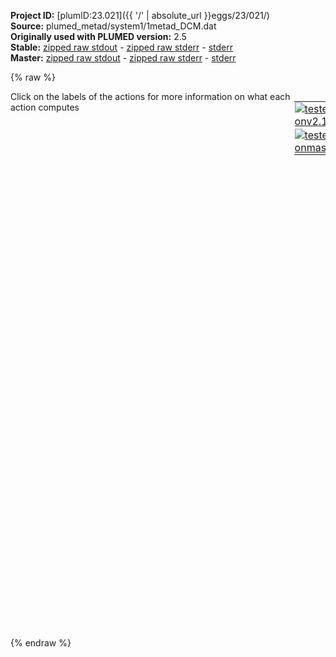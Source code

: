 **Project ID:** [plumID:23.021]({{ '/' | absolute_url }}eggs/23/021/)  
**Source:** plumed_metad/system1/1metad_DCM.dat  
**Originally used with PLUMED version:** 2.5  
**Stable:** [zipped raw stdout](1metad_DCM.dat.plumed.stdout.txt.zip) - [zipped raw stderr](1metad_DCM.dat.plumed.stderr.txt.zip) - [stderr](1metad_DCM.dat.plumed.stderr)  
**Master:** [zipped raw stdout](1metad_DCM.dat.plumed_master.stdout.txt.zip) - [zipped raw stderr](1metad_DCM.dat.plumed_master.stderr.txt.zip) - [stderr](1metad_DCM.dat.plumed_master.stderr)  

{% raw %}
<div style="width: 100%; float:left">
<div style="width: 90%; float:left" id="value_details_data/plumed_metad/system1/1metad_DCM.dat"> Click on the labels of the actions for more information on what each action computes </div>
<div style="width: 10%; float:left"><table><tr><td style="padding:1px"><a href="1metad_DCM.dat.plumed.stderr"><img src="https://img.shields.io/badge/v2.10-passing-green.svg" alt="tested onv2.10" /></a></td></tr><tr><td style="padding:1px"><a href="1metad_DCM.dat.plumed_master.stderr"><img src="https://img.shields.io/badge/master-passing-green.svg" alt="tested onmaster" /></a></td></tr></table></div></div>
<pre style="width=97%;">
<b name="data/plumed_metad/system1/1metad_DCM.datring" onclick='showPath("data/plumed_metad/system1/1metad_DCM.dat","data/plumed_metad/system1/1metad_DCM.datring","data/plumed_metad/system1/1metad_DCM.datring","violet")'>ring</b><span style="display:none;" id="data/plumed_metad/system1/1metad_DCM.datring">The CENTER_FAST action with label <b>ring</b> calculates the following quantities:<table  align="center" frame="void" width="95%" cellpadding="5%"><tr><td width="5%"><b> Quantity </b>  </td><td width="5%"><b> Type </b>  </td><td><b> Description </b> </td></tr><tr><td width="5%">ring</td><td width="5%"><font color="violet">atoms</font></td><td>virtual atom calculated by CENTER_FAST action</td></tr></table></span>: <span class="plumedtooltip" style="color:green">CENTER<span class="right">Calculate the center for a group of atoms, with arbitrary weights. <a href="https://www.plumed.org/doc-master/user-doc/html/_c_e_n_t_e_r.html" style="color:green">More details</a><i></i></span></span> <span class="plumedtooltip">ATOMS<span class="right">the group of atoms that you are calculating the Gyration Tensor for<i></i></span></span>=123-154 <span style="color:blue" class="comment">#heavy atoms dell&#x27;anello</span>
<b name="data/plumed_metad/system1/1metad_DCM.datc1" onclick='showPath("data/plumed_metad/system1/1metad_DCM.dat","data/plumed_metad/system1/1metad_DCM.datc1","data/plumed_metad/system1/1metad_DCM.datc1","violet")'>c1</b><span style="display:none;" id="data/plumed_metad/system1/1metad_DCM.datc1">The CENTER_FAST action with label <b>c1</b> calculates the following quantities:<table  align="center" frame="void" width="95%" cellpadding="5%"><tr><td width="5%"><b> Quantity </b>  </td><td width="5%"><b> Type </b>  </td><td><b> Description </b> </td></tr><tr><td width="5%">c1</td><td width="5%"><font color="violet">atoms</font></td><td>virtual atom calculated by CENTER_FAST action</td></tr></table></span>: <span class="plumedtooltip" style="color:green">CENTER<span class="right">Calculate the center for a group of atoms, with arbitrary weights. <a href="https://www.plumed.org/doc-master/user-doc/html/_c_e_n_t_e_r.html" style="color:green">More details</a><i></i></span></span> <span class="plumedtooltip">ATOMS<span class="right">the group of atoms that you are calculating the Gyration Tensor for<i></i></span></span>=79,82,83,84,85 <span style="color:blue" class="comment">#anello sx</span>
<b name="data/plumed_metad/system1/1metad_DCM.datc2" onclick='showPath("data/plumed_metad/system1/1metad_DCM.dat","data/plumed_metad/system1/1metad_DCM.datc2","data/plumed_metad/system1/1metad_DCM.datc2","violet")'>c2</b><span style="display:none;" id="data/plumed_metad/system1/1metad_DCM.datc2">The CENTER_FAST action with label <b>c2</b> calculates the following quantities:<table  align="center" frame="void" width="95%" cellpadding="5%"><tr><td width="5%"><b> Quantity </b>  </td><td width="5%"><b> Type </b>  </td><td><b> Description </b> </td></tr><tr><td width="5%">c2</td><td width="5%"><font color="violet">atoms</font></td><td>virtual atom calculated by CENTER_FAST action</td></tr></table></span>: <span class="plumedtooltip" style="color:green">CENTER<span class="right">Calculate the center for a group of atoms, with arbitrary weights. <a href="https://www.plumed.org/doc-master/user-doc/html/_c_e_n_t_e_r.html" style="color:green">More details</a><i></i></span></span> <span class="plumedtooltip">ATOMS<span class="right">the group of atoms that you are calculating the Gyration Tensor for<i></i></span></span>=38,39,37,12,13 <span style="color:blue" class="comment">#anello dx</span>
<b name="data/plumed_metad/system1/1metad_DCM.datp1" onclick='showPath("data/plumed_metad/system1/1metad_DCM.dat","data/plumed_metad/system1/1metad_DCM.datp1","data/plumed_metad/system1/1metad_DCM.datp1","violet")'>p1</b><span style="display:none;" id="data/plumed_metad/system1/1metad_DCM.datp1">The CENTER_FAST action with label <b>p1</b> calculates the following quantities:<table  align="center" frame="void" width="95%" cellpadding="5%"><tr><td width="5%"><b> Quantity </b>  </td><td width="5%"><b> Type </b>  </td><td><b> Description </b> </td></tr><tr><td width="5%">p1</td><td width="5%"><font color="violet">atoms</font></td><td>virtual atom calculated by CENTER_FAST action</td></tr></table></span>: <span class="plumedtooltip" style="color:green">CENTER<span class="right">Calculate the center for a group of atoms, with arbitrary weights. <a href="https://www.plumed.org/doc-master/user-doc/html/_c_e_n_t_e_r.html" style="color:green">More details</a><i></i></span></span> <span class="plumedtooltip">ATOMS<span class="right">the group of atoms that you are calculating the Gyration Tensor for<i></i></span></span>=127,128,151,152,153,154
<b name="data/plumed_metad/system1/1metad_DCM.datp2" onclick='showPath("data/plumed_metad/system1/1metad_DCM.dat","data/plumed_metad/system1/1metad_DCM.datp2","data/plumed_metad/system1/1metad_DCM.datp2","violet")'>p2</b><span style="display:none;" id="data/plumed_metad/system1/1metad_DCM.datp2">The CENTER_FAST action with label <b>p2</b> calculates the following quantities:<table  align="center" frame="void" width="95%" cellpadding="5%"><tr><td width="5%"><b> Quantity </b>  </td><td width="5%"><b> Type </b>  </td><td><b> Description </b> </td></tr><tr><td width="5%">p2</td><td width="5%"><font color="violet">atoms</font></td><td>virtual atom calculated by CENTER_FAST action</td></tr></table></span>: <span class="plumedtooltip" style="color:green">CENTER<span class="right">Calculate the center for a group of atoms, with arbitrary weights. <a href="https://www.plumed.org/doc-master/user-doc/html/_c_e_n_t_e_r.html" style="color:green">More details</a><i></i></span></span> <span class="plumedtooltip">ATOMS<span class="right">the group of atoms that you are calculating the Gyration Tensor for<i></i></span></span>=142,143,147,148,149,150
<b name="data/plumed_metad/system1/1metad_DCM.datp" onclick='showPath("data/plumed_metad/system1/1metad_DCM.dat","data/plumed_metad/system1/1metad_DCM.datp","data/plumed_metad/system1/1metad_DCM.datp","black")'>p</b><span style="display:none;" id="data/plumed_metad/system1/1metad_DCM.datp">The DISTANCE action with label <b>p</b> calculates the following quantities:<table  align="center" frame="void" width="95%" cellpadding="5%"><tr><td width="5%"><b> Quantity </b>  </td><td width="5%"><b> Type </b>  </td><td><b> Description </b> </td></tr><tr><td width="5%">p</td><td width="5%"><font color="black">scalar</font></td><td>the DISTANCE between this pair of atoms</td></tr></table></span>: <span class="plumedtooltip" style="color:green">DISTANCE<span class="right">Calculate the distance between a pair of atoms. <a href="https://www.plumed.org/doc-master/user-doc/html/_d_i_s_t_a_n_c_e.html" style="color:green">More details</a><i></i></span></span> <span class="plumedtooltip">ATOMS<span class="right">the pair of atom that we are calculating the distance between<i></i></span></span>=<b name="data/plumed_metad/system1/1metad_DCM.datp1">p1</b>,<b name="data/plumed_metad/system1/1metad_DCM.datp2">p2</b>
<b name="data/plumed_metad/system1/1metad_DCM.datd1" onclick='showPath("data/plumed_metad/system1/1metad_DCM.dat","data/plumed_metad/system1/1metad_DCM.datd1","data/plumed_metad/system1/1metad_DCM.datd1","black")'>d1</b><span style="display:none;" id="data/plumed_metad/system1/1metad_DCM.datd1">The DISTANCE action with label <b>d1</b> calculates the following quantities:<table  align="center" frame="void" width="95%" cellpadding="5%"><tr><td width="5%"><b> Quantity </b>  </td><td width="5%"><b> Type </b>  </td><td><b> Description </b> </td></tr><tr><td width="5%">d1</td><td width="5%"><font color="black">scalar</font></td><td>the DISTANCE between this pair of atoms</td></tr></table></span>: <span class="plumedtooltip" style="color:green">DISTANCE<span class="right">Calculate the distance between a pair of atoms. <a href="https://www.plumed.org/doc-master/user-doc/html/_d_i_s_t_a_n_c_e.html" style="color:green">More details</a><i></i></span></span> <span class="plumedtooltip">ATOMS<span class="right">the pair of atom that we are calculating the distance between<i></i></span></span>=<b name="data/plumed_metad/system1/1metad_DCM.datring">ring</b>,<b name="data/plumed_metad/system1/1metad_DCM.datc1">c1</b>
<b name="data/plumed_metad/system1/1metad_DCM.datd2" onclick='showPath("data/plumed_metad/system1/1metad_DCM.dat","data/plumed_metad/system1/1metad_DCM.datd2","data/plumed_metad/system1/1metad_DCM.datd2","black")'>d2</b><span style="display:none;" id="data/plumed_metad/system1/1metad_DCM.datd2">The DISTANCE action with label <b>d2</b> calculates the following quantities:<table  align="center" frame="void" width="95%" cellpadding="5%"><tr><td width="5%"><b> Quantity </b>  </td><td width="5%"><b> Type </b>  </td><td><b> Description </b> </td></tr><tr><td width="5%">d2</td><td width="5%"><font color="black">scalar</font></td><td>the DISTANCE between this pair of atoms</td></tr></table></span>: <span class="plumedtooltip" style="color:green">DISTANCE<span class="right">Calculate the distance between a pair of atoms. <a href="https://www.plumed.org/doc-master/user-doc/html/_d_i_s_t_a_n_c_e.html" style="color:green">More details</a><i></i></span></span> <span class="plumedtooltip">ATOMS<span class="right">the pair of atom that we are calculating the distance between<i></i></span></span>=<b name="data/plumed_metad/system1/1metad_DCM.datring">ring</b>,<b name="data/plumed_metad/system1/1metad_DCM.datc2">c2</b>
<b name="data/plumed_metad/system1/1metad_DCM.datd" onclick='showPath("data/plumed_metad/system1/1metad_DCM.dat","data/plumed_metad/system1/1metad_DCM.datd","data/plumed_metad/system1/1metad_DCM.datd","black")'>d</b><span style="display:none;" id="data/plumed_metad/system1/1metad_DCM.datd">The CUSTOM action with label <b>d</b> calculates the following quantities:<table  align="center" frame="void" width="95%" cellpadding="5%"><tr><td width="5%"><b> Quantity </b>  </td><td width="5%"><b> Type </b>  </td><td><b> Description </b> </td></tr><tr><td width="5%">d</td><td width="5%"><font color="black">scalar</font></td><td>an arbitrary function</td></tr></table></span>: <span class="plumedtooltip" style="color:green">CUSTOM<span class="right">Calculate a combination of variables using a custom expression. <a href="https://www.plumed.org/doc-master/user-doc/html/_c_u_s_t_o_m.html" style="color:green">More details</a><i></i></span></span> <span class="plumedtooltip">ARG<span class="right">the values input to this function<i></i></span></span>=<b name="data/plumed_metad/system1/1metad_DCM.datd1">d1</b>,<b name="data/plumed_metad/system1/1metad_DCM.datd2">d2</b> <span class="plumedtooltip">FUNC<span class="right">the function you wish to evaluate<i></i></span></span>=y-x <span class="plumedtooltip">PERIODIC<span class="right">if the output of your function is periodic then you should specify the periodicity of the function<i></i></span></span>=NO

<span class="plumedtooltip" style="color:green">METAD<span class="right">Used to performed metadynamics on one or more collective variables. <a href="https://www.plumed.org/doc-master/user-doc/html/_m_e_t_a_d.html" style="color:green">More details</a><i></i></span></span> ...
 <span class="plumedtooltip">LABEL<span class="right">a label for the action so that its output can be referenced in the input to other actions<i></i></span></span>=<b name="data/plumed_metad/system1/1metad_DCM.datmetad" onclick='showPath("data/plumed_metad/system1/1metad_DCM.dat","data/plumed_metad/system1/1metad_DCM.datmetad","data/plumed_metad/system1/1metad_DCM.datmetad","black")'>metad</b><span style="display:none;" id="data/plumed_metad/system1/1metad_DCM.datmetad">The METAD action with label <b>metad</b> calculates the following quantities:<table  align="center" frame="void" width="95%" cellpadding="5%"><tr><td width="5%"><b> Quantity </b>  </td><td width="5%"><b> Type </b>  </td><td><b> Description </b> </td></tr><tr><td width="5%">metad.bias</td><td width="5%"><font color="black">scalar</font></td><td>the instantaneous value of the bias potential</td></tr><tr><td width="5%">metad.rbias</td><td width="5%"><font color="black">scalar</font></td><td>the instantaneous value of the bias normalized using the c(t) reweighting factor [rbias=bias-rct].This component can be used to obtain a reweighted histogram.</td></tr><tr><td width="5%">metad.rct</td><td width="5%"><font color="black">scalar</font></td><td>the reweighting factor c(t).</td></tr></table></span>
 <span class="plumedtooltip">ARG<span class="right">the labels of the scalars on which the bias will act<i></i></span></span>=<b name="data/plumed_metad/system1/1metad_DCM.datd">d</b>,<b name="data/plumed_metad/system1/1metad_DCM.datp">p</b>
 <span class="plumedtooltip">HEIGHT<span class="right">the heights of the Gaussian hills<i></i></span></span>=1
 <span class="plumedtooltip">PACE<span class="right">the frequency for hill addition<i></i></span></span>=500
 <span class="plumedtooltip">SIGMA<span class="right">the widths of the Gaussian hills<i></i></span></span>=0.1,0.05
 <span class="plumedtooltip">GRID_MIN<span class="right">the lower bounds for the grid<i></i></span></span>=-3,0
 <span class="plumedtooltip">GRID_MAX<span class="right">the upper bounds for the grid<i></i></span></span>=3,2
 <span class="plumedtooltip">GRID_BIN<span class="right">the number of bins for the grid<i></i></span></span>=200,200
 <span class="plumedtooltip">BIASFACTOR<span class="right">use well tempered metadynamics and use this bias factor<i></i></span></span>=40
 <span class="plumedtooltip">FILE<span class="right"> a file in which the list of added hills is stored<i></i></span></span>=HILLS
 <span class="plumedtooltip">CALC_RCT<span class="right"> calculate the c(t) reweighting factor and use that to obtain the normalized bias [rbias=bias-rct]<i></i></span></span>
... METAD
<br/><span class="plumedtooltip" style="color:green">PRINT<span class="right">Print quantities to a file. <a href="https://www.plumed.org/doc-master/user-doc/html/_p_r_i_n_t.html" style="color:green">More details</a><i></i></span></span> <span class="plumedtooltip">ARG<span class="right">the labels of the values that you would like to print to the file<i></i></span></span>=<b name="data/plumed_metad/system1/1metad_DCM.datd">d</b>,<b name="data/plumed_metad/system1/1metad_DCM.datp">p</b>,<b name="data/plumed_metad/system1/1metad_DCM.datmetad">metad.*</b> <span class="plumedtooltip">FILE<span class="right">the name of the file on which to output these quantities<i></i></span></span>=COLVAR <span class="plumedtooltip">STRIDE<span class="right"> the frequency with which the quantities of interest should be output<i></i></span></span>=1000
</pre>
{% endraw %}

